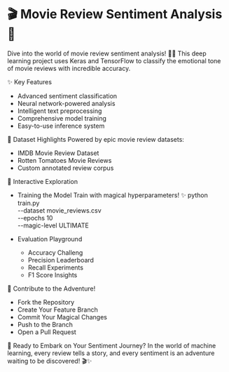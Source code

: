 # 🎬 Movie Review Sentiment Analysis 🍿

Dive into the world of movie review sentiment analysis! 🕵️‍♀️ This deep learning project uses Keras and TensorFlow to classify the emotional tone of movie reviews with incredible accuracy.

✨ Key Features
- Advanced sentiment classification
- Neural network-powered analysis
- Intelligent text preprocessing
- Comprehensive model training
- Easy-to-use inference system

📂 Dataset Highlights
Powered by epic movie review datasets:
 - IMDB Movie Review Dataset
 - Rotten Tomatoes Movie Reviews
 - Custom annotated review corpus

🚀 Interactive Exploration
 - Training the Model
    Train with magical hyperparameters! ✨
       python train.py \
    --dataset movie_reviews.csv \
    --epochs 10 \
    --magic-level ULTIMATE
    
 - Evaluation Playground
     - Accuracy Challeng
     - Precision Leaderboard
     - Recall Experiments
     - F1 Score Insights
  
🤝 Contribute to the Adventure!
   - Fork the Repository
   - Create Your Feature Branch
   - Commit Your Magical Changes
   - Push to the Branch
   - Open a Pull Request

🌟 Ready to Embark on Your Sentiment Journey?
 In the world of machine learning, every review tells a story, and every sentiment is an adventure waiting to be discovered! 🎬✨
